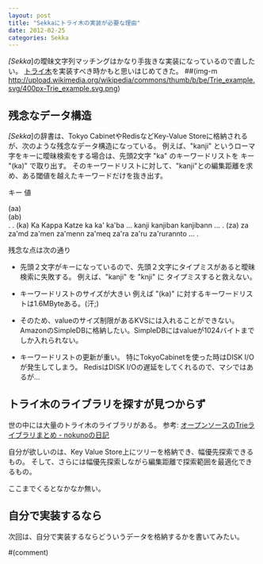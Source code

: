 ```yaml
---
layout: post
title: "Sekkaにトライ木の実装が必要な理由"
date: 2012-02-25
categories: Sekka
---
```


*[Sekka*]の曖昧文字列マッチングはかなり手抜きな実装になっているので直したい。
[トライ木](http://ja.wikipedia.org/wiki/トライ木)を実装すべき時かもと思いはじめてきた。
 ##(img-m http://upload.wikimedia.org/wikipedia/commons/thumb/b/be/Trie_example.svg/400px-Trie_example.svg.png)

## 残念なデータ構造
*[Sekka*]の辞書は、Tokyo CabinetやRedisなどKey-Value Storeに格納されるが、次のような残念なデータ構造になっている。
例えば、"kanji" というローマ字をキーに曖昧検索をする場合は、先頭2文字 "ka" のキーワードリストを キー "(ka)" で取り出す。
そのキーワードリストに対して、"kanji"との編集距離を求め、ある閾値を越えたキーワードだけを抜き出す。

 キー   値
 
 (aa)   
 (ab)   
 .
 .
 (ka)   Ka Kappa Katze ka ka' ka'ba ... kanji kanjiban kanjibann ...
 .
 (za)   za za'md za'men za'menn za'meq za'ra za'ru za'rurannto  ...
 .

残念な点は次の通り
- 先頭２文字がキーになっているので、先頭２文字にタイプミスがあると曖昧検索に失敗する。
例えば、"kanji" を "knji" に タイプミスすると救えない。

- キーワードリストのサイズが大きい
例えば "(ka)" に対するキーワードリストは1.6MByteある。(汗;)

- そのため、valueのサイズ制限があるKVSには入れることができない。
AmazonのSimpleDBに格納したい。SimpleDBにはvalueが1024バイトまでしか入れられない。

- キーワードリストの更新が重い。
特にTokyoCabinetを使った時はDISK I/Oが発生してしまう。
RedisはDISK I/Oの遅延をしてくれるので、マシではあるが…

## トライ木のライブラリを探すが見つからず
世の中には大量のトライ木のライブラリがある。
 参考:
 [オープンソースのTrieライブラリまとめ - nokunoの日記](http://d.hatena.ne.jp/nokuno/20101211/1292059102)

自分が欲しいのは、Key Value Store上にツリーを格納でき、幅優先探索できるもの。
そして、さらには幅優先探索しながら編集距離で探索範囲を最適化できるもの。

ここまでくるとなかなか無い。

## 自分で実装するなら
次回は、自分で実装するならどういうデータを格納するかを書いてみたい。

#(comment)
